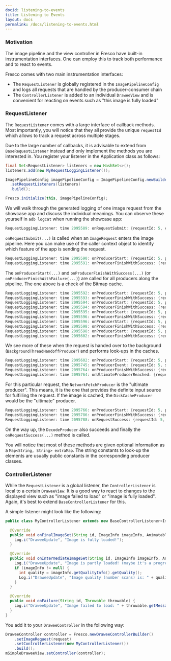 ```yaml
---
docid: listening-to-events
title: Listening to Events
layout: docs
permalink: /docs/listening-to-events.html
---
```


### Motivation

The image pipeline and the view controller in Fresco have built-in instrumentation interfaces. One can employ this to track both performance and to react to events.

Fresco comes with two main instrumentation interfaces:

 - The `RequestListener` is globally registered in the `ImagePipelineConfig` and logs all requests that are handled by the producer-consumer chain
 - The `ControllerListener` is added to an individual `DraweeView` and is convenient for reacting on events such as "this image is fully loaded"

### RequestListener

The `RequestListener` comes with a large interface of callback methods. Most importantly, you will notice that they all provide the unique `requestId` which allows to track a request across multiple stages.

Due to the large number of callbacks, it is advisable to extend from `BaseRequestListener` instead and only implement the methods you are interested in. You register your listener in the Application class as follows:

```java
final Set<RequestListener> listeners = new HashSet<>();
listeners.add(new MyRequestLoggingListener());

ImagePipelineConfig imagePipelineConfig = ImagePipelineConfig.newBuilder(this)
  .setRequestListeners(listeners)
  .build();

Fresco.initialize(this, imagePipelineConfig);
```

We will walk through the generated logging of one image request from the showcase app and discuss the individual meanings. You can observe these yourself in `adb logcat` when running the showcase app:

```java
RequestLoggingListener: time 2095589: onRequestSubmit: {requestId: 5, callerContext: null, isPrefetch: false}
```

`onRequestSubmit(...)` is called when an `ImageRequest` enters the image pipeline. Here you can make use of the caller context object to identify which feature of the app is sending the request.

```java
RequestLoggingListener: time 2095590: onProducerStart: {requestId: 5, producer: BitmapMemoryCacheGetProducer}
RequestLoggingListener: time 2095591: onProducerFinishWithSuccess: {requestId: 5, producer: BitmapMemoryCacheGetProducer, elapsedTime: 1 ms, extraMap: {cached_value_found=false}}
```

The `onProducerStart(...)` and `onProducerFinishWithSuccess(...)` (or `onProducerFinishWithFailure(...)`) are called for all producers along the pipeline. The one above is a check of the Bitmap cache.

```java
RequestLoggingListener: time 2095592: onProducerStart: {requestId: 5, producer: BackgroundThreadHandoffProducer}
RequestLoggingListener: time 2095593: onProducerFinishWithSuccess: {requestId: 5, producer: BackgroundThreadHandoffProducer, elapsedTime: 1 ms, extraMap: null}
RequestLoggingListener: time 2095594: onProducerStart: {requestId: 5, producer: BitmapMemoryCacheProducer}
RequestLoggingListener: time 2095594: onProducerFinishWithSuccess: {requestId: 5, producer: BitmapMemoryCacheProducer, elapsedTime: 0 ms, extraMap: {cached_value_found=false}}
RequestLoggingListener: time 2095595: onProducerStart: {requestId: 5, producer: EncodedMemoryCacheProducer}
RequestLoggingListener: time 2095596: onProducerFinishWithSuccess: {requestId: 5, producer: EncodedMemoryCacheProducer, elapsedTime: 1 ms, extraMap: {cached_value_found=false}}
RequestLoggingListener: time 2095596: onProducerStart: {requestId: 5, producer: DiskCacheProducer}
RequestLoggingListener: time 2095598: onProducerFinishWithSuccess: {requestId: 5, producer: DiskCacheProducer, elapsedTime: 2 ms, extraMap: {cached_value_found=false}}
RequestLoggingListener: time 2095598: onProducerStart: {requestId: 5, producer: PartialDiskCacheProducer}
RequestLoggingListener: time 2095602: onProducerFinishWithSuccess: {requestId: 5, producer: PartialDiskCacheProducer, elapsedTime: 4 ms, extraMap: {cached_value_found=false}}
```

We see more of these when the request is handed over to the background (`BackgroundThreadHandoffProducer`) and performs look-ups in the caches.

```java
RequestLoggingListener: time 2095602: onProducerStart: {requestId: 5, producer: NetworkFetchProducer}
RequestLoggingListener: time 2095745: onProducerEvent: {requestId: 5, stage: NetworkFetchProducer, eventName: intermediate_result; elapsedTime: 143 ms}
RequestLoggingListener: time 2095764: onProducerFinishWithSuccess: {requestId: 5, producer: NetworkFetchProducer, elapsedTime: 162 ms, extraMap: {queue_time=140, total_time=161, image_size=40502, fetch_time=21}}
RequestLoggingListener: time 2095764: onUltimateProducerReached: {requestId: 5, producer: NetworkFetchProducer, elapsedTime: -1 ms, success: true}
```

For this particular request, the `NetworkFetchProducer` is the "ultimate producer". This means, it is the one that provides the definite input source for fulfilling the request. If the image is cached, the `DiskCacheProducer` would be the "ultimate" producer.

```java
RequestLoggingListener: time 2095766: onProducerStart: {requestId: 5, producer: DecodeProducer}
RequestLoggingListener: time 2095786: onProducerFinishWithSuccess: {requestId: 5, producer: DecodeProducer, elapsedTime: 20 ms, extraMap: {imageFormat=JPEG, ,hasGoodQuality=true, bitmapSize=788x525, isFinal=true, requestedImageSize=unknown, encodedImageSize=788x525, sampleSize=1, queueTime=0}
RequestLoggingListener: time 2095788: onRequestSuccess: {requestId: 5, elapsedTime: 198 ms}
```

On the way up, the `DecodeProducer` also succeeds and finally the `onRequestSuccess(...)` method is called.

You will notice that most of these methods are given optional information as a `Map<String, String> extraMap`. The string constants to look-up the elements are usually public constants in the corresponding producer classes.

### ControllerListener

While the `RequestListener` is a global listener, the `ControllerListener` is local to a certain `DraweeView`. It is a good way to react to changes to the displayed view such as "image failed to load" or "image is fully loaded". Again, it's best to extend `BaseControllerListener` for this.

A simple listener might look like the following:

```java
public class MyControllerListener extends new BaseControllerListener<ImageInfo>() {

  @Override
  public void onFinalImageSet(String id, ImageInfo imageInfo, Animatable animatable) {
    Log.i("DraweeUpdate", "Image is fully loaded!");
  }

  @Override
  public void onIntermediateImageSet(String id, ImageInfo imageInfo, Animatable animatable) {
    Log.i("DraweeUpdate", "Image is partly loaded! (maybe it's a progressive JPEG?)");
    if (imageInfo != null) {
      int quality = imageInfo.getQualityInfo().getQuality();
      Log.i("DraweeUpdate", "Image quality (number scans) is: " + quality);
    }
  }

  @Override
  public void onFailure(String id, Throwable throwable) {
    Log.i("DraweeUpdate", "Image failed to load: " + throwable.getMessage());
  }
}
```

You add it to your `DraweeController` in the following way:

```java
DraweeController controller = Fresco.newDraweeControllerBuilder()
    .setImageRequest(request)
    .setControllerListener(new MyControllerListener())
    .build();
mSimpleDraweeView.setController(controller);
```
